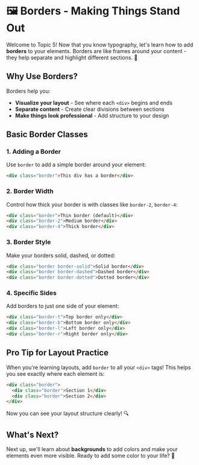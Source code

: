 # 🖼️ Borders - Making Things Stand Out

Welcome to Topic 5! Now that you know typography, let's learn how to add **borders** to your elements. Borders are like frames around your content - they help separate and highlight different sections. 🎨

## Why Use Borders?

Borders help you:
- **Visualize your layout** - See where each `<div>` begins and ends
- **Separate content** - Create clear divisions between sections  
- **Make things look professional** - Add structure to your design

## Basic Border Classes

### 1. Adding a Border

Use `border` to add a simple border around your element:

```html
<div class="border">This div has a border</div>
```

### 2. Border Width

Control how thick your border is with classes like `border-2`, `border-4`:

```html
<div class="border">Thin border (default)</div>
<div class="border-2">Medium border</div>
<div class="border-4">Thick border</div>
```

### 3. Border Style

Make your borders solid, dashed, or dotted:

```html
<div class="border border-solid">Solid border</div>
<div class="border border-dashed">Dashed border</div>
<div class="border border-dotted">Dotted border</div>
```

### 4. Specific Sides

Add borders to just one side of your element:

```html
<div class="border-t">Top border only</div>
<div class="border-b">Bottom border only</div>
<div class="border-l">Left border only</div>
<div class="border-r">Right border only</div>
```

## Pro Tip for Layout Practice

When you're learning layouts, add `border` to all your `<div>` tags! This helps you see exactly where each element is:

```html
<div class="border">
  <div class="border">Section 1</div>
  <div class="border">Section 2</div>
</div>
```

Now you can see your layout structure clearly! 🔍

## What's Next?

Next up, we'll learn about **backgrounds** to add colors and make your elements even more visible. Ready to add some color to your life? 🌈
